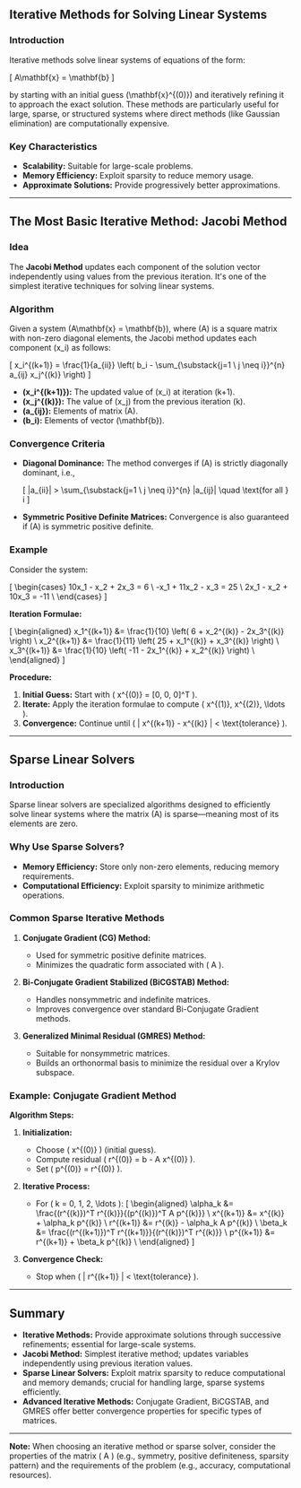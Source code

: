 ## **Iterative Methods for Solving Linear Systems**

### **Introduction**

Iterative methods solve linear systems of equations of the form:

\[
A\mathbf{x} = \mathbf{b}
\]

by starting with an initial guess \(\mathbf{x}^{(0)}\) and iteratively refining it to approach the exact solution. These methods are particularly useful for large, sparse, or structured systems where direct methods (like Gaussian elimination) are computationally expensive.

### **Key Characteristics**

- **Scalability:** Suitable for large-scale problems.
- **Memory Efficiency:** Exploit sparsity to reduce memory usage.
- **Approximate Solutions:** Provide progressively better approximations.

---

## **The Most Basic Iterative Method: Jacobi Method**

### **Idea**

The **Jacobi Method** updates each component of the solution vector independently using values from the previous iteration. It's one of the simplest iterative techniques for solving linear systems.

### **Algorithm**

Given a system \(A\mathbf{x} = \mathbf{b}\), where \(A\) is a square matrix with non-zero diagonal elements, the Jacobi method updates each component \(x_i\) as follows:

\[
x_i^{(k+1)} = \frac{1}{a_{ii}} \left( b_i - \sum_{\substack{j=1 \\ j \neq i}}^{n} a_{ij} x_j^{(k)} \right)
\]

- **\(x_i^{(k+1)}\):** The updated value of \(x_i\) at iteration \(k+1\).
- **\(x_j^{(k)}\):** The value of \(x_j\) from the previous iteration \(k\).
- **\(a_{ij}\):** Elements of matrix \(A\).
- **\(b_i\):** Elements of vector \(\mathbf{b}\).

### **Convergence Criteria**

- **Diagonal Dominance:** The method converges if \(A\) is strictly diagonally dominant, i.e.,

  \[
  |a_{ii}| > \sum_{\substack{j=1 \\ j \neq i}}^{n} |a_{ij}| \quad \text{for all } i
  \]

- **Symmetric Positive Definite Matrices:** Convergence is also guaranteed if \(A\) is symmetric positive definite.

### **Example**

Consider the system:

\[
\begin{cases}
10x_1 - x_2 + 2x_3 = 6 \\
 -x_1 + 11x_2 - x_3 = 25 \\
2x_1 - x_2 + 10x_3 = -11 \\
\end{cases}
\]

**Iteration Formulae:**

\[
\begin{aligned}
x_1^{(k+1)} &= \frac{1}{10} \left( 6 + x_2^{(k)} - 2x_3^{(k)} \right) \\
x_2^{(k+1)} &= \frac{1}{11} \left( 25 + x_1^{(k)} + x_3^{(k)} \right) \\
x_3^{(k+1)} &= \frac{1}{10} \left( -11 - 2x_1^{(k)} + x_2^{(k)} \right) \\
\end{aligned}
\]

**Procedure:**

1. **Initial Guess:** Start with \( x^{(0)} = [0, 0, 0]^T \).
2. **Iterate:** Apply the iteration formulae to compute \( x^{(1)}, x^{(2)}, \ldots \).
3. **Convergence:** Continue until \( \| x^{(k+1)} - x^{(k)} \| < \text{tolerance} \).

---

## **Sparse Linear Solvers**

### **Introduction**

Sparse linear solvers are specialized algorithms designed to efficiently solve linear systems where the matrix \(A\) is sparse—meaning most of its elements are zero.

### **Why Use Sparse Solvers?**

- **Memory Efficiency:** Store only non-zero elements, reducing memory requirements.
- **Computational Efficiency:** Exploit sparsity to minimize arithmetic operations.

### **Common Sparse Iterative Methods**

1. **Conjugate Gradient (CG) Method:**
   - Used for symmetric positive definite matrices.
   - Minimizes the quadratic form associated with \( A \).

2. **Bi-Conjugate Gradient Stabilized (BiCGSTAB) Method:**
   - Handles nonsymmetric and indefinite matrices.
   - Improves convergence over standard Bi-Conjugate Gradient methods.

3. **Generalized Minimal Residual (GMRES) Method:**
   - Suitable for nonsymmetric matrices.
   - Builds an orthonormal basis to minimize the residual over a Krylov subspace.

### **Example: Conjugate Gradient Method**

**Algorithm Steps:**

1. **Initialization:**
   - Choose \( x^{(0)} \) (initial guess).
   - Compute residual \( r^{(0)} = b - A x^{(0)} \).
   - Set \( p^{(0)} = r^{(0)} \).

2. **Iterative Process:**
   - For \( k = 0, 1, 2, \ldots \):
     \[
     \begin{aligned}
     \alpha_k &= \frac{(r^{(k)})^T r^{(k)}}{(p^{(k)})^T A p^{(k)}} \\
     x^{(k+1)} &= x^{(k)} + \alpha_k p^{(k)} \\
     r^{(k+1)} &= r^{(k)} - \alpha_k A p^{(k)} \\
     \beta_k &= \frac{(r^{(k+1)})^T r^{(k+1)}}{(r^{(k)})^T r^{(k)}} \\
     p^{(k+1)} &= r^{(k+1)} + \beta_k p^{(k)} \\
     \end{aligned}
     \]

3. **Convergence Check:**
   - Stop when \( \| r^{(k+1)} \| < \text{tolerance} \).


---

## **Summary**

- **Iterative Methods:** Provide approximate solutions through successive refinements; essential for large-scale systems.
- **Jacobi Method:** Simplest iterative method; updates variables independently using previous iteration values.
- **Sparse Linear Solvers:** Exploit matrix sparsity to reduce computational and memory demands; crucial for handling large, sparse systems efficiently.
- **Advanced Iterative Methods:** Conjugate Gradient, BiCGSTAB, and GMRES offer better convergence properties for specific types of matrices.

---

**Note:** When choosing an iterative method or sparse solver, consider the properties of the matrix \( A \) (e.g., symmetry, positive definiteness, sparsity pattern) and the requirements of the problem (e.g., accuracy, computational resources).


